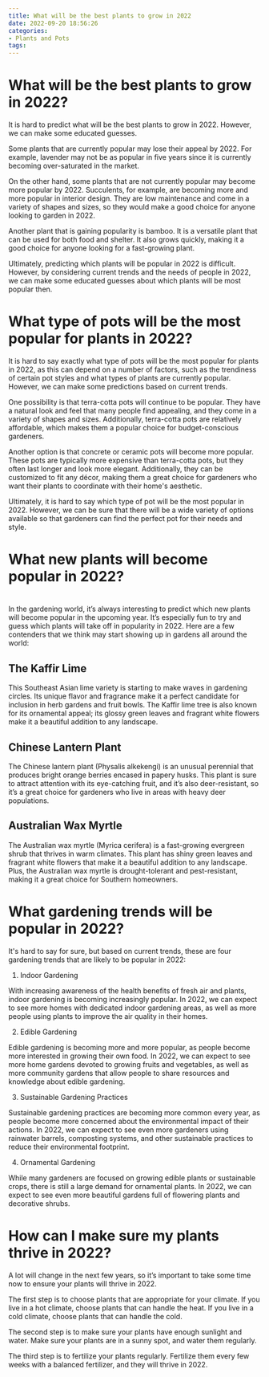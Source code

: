 ```yaml
---
title: What will be the best plants to grow in 2022
date: 2022-09-20 18:56:26
categories:
- Plants and Pots
tags:
---
```



#  What will be the best plants to grow in 2022?

It is hard to predict what will be the best plants to grow in 2022. However, we can make some educated guesses.

Some plants that are currently popular may lose their appeal by 2022. For example, lavender may not be as popular in five years since it is currently becoming over-saturated in the market.

On the other hand, some plants that are not currently popular may become more popular by 2022. Succulents, for example, are becoming more and more popular in interior design. They are low maintenance and come in a variety of shapes and sizes, so they would make a good choice for anyone looking to garden in 2022.

Another plant that is gaining popularity is bamboo. It is a versatile plant that can be used for both food and shelter. It also grows quickly, making it a good choice for anyone looking for a fast-growing plant.

Ultimately, predicting which plants will be popular in 2022 is difficult. However, by considering current trends and the needs of people in 2022, we can make some educated guesses about which plants will be most popular then.

#  What type of pots will be the most popular for plants in 2022?

It is hard to say exactly what type of pots will be the most popular for plants in 2022, as this can depend on a number of factors, such as the trendiness of certain pot styles and what types of plants are currently popular. However, we can make some predictions based on current trends.

One possibility is that terra-cotta pots will continue to be popular. They have a natural look and feel that many people find appealing, and they come in a variety of shapes and sizes. Additionally, terra-cotta pots are relatively affordable, which makes them a popular choice for budget-conscious gardeners.

Another option is that concrete or ceramic pots will become more popular. These pots are typically more expensive than terra-cotta pots, but they often last longer and look more elegant. Additionally, they can be customized to fit any décor, making them a great choice for gardeners who want their plants to coordinate with their home's aesthetic.

Ultimately, it is hard to say which type of pot will be the most popular in 2022. However, we can be sure that there will be a wide variety of options available so that gardeners can find the perfect pot for their needs and style.

#  What new plants will become popular in 2022?

#
In the gardening world, it’s always interesting to predict which new plants will become popular in the upcoming year. It’s especially fun to try and guess which plants will take off in popularity in 2022. Here are a few contenders that we think may start showing up in gardens all around the world:

## The Kaffir Lime

This Southeast Asian lime variety is starting to make waves in gardening circles. Its unique flavor and fragrance make it a perfect candidate for inclusion in herb gardens and fruit bowls. The Kaffir lime tree is also known for its ornamental appeal; its glossy green leaves and fragrant white flowers make it a beautiful addition to any landscape.

## Chinese Lantern Plant

The Chinese lantern plant (Physalis alkekengi) is an unusual perennial that produces bright orange berries encased in papery husks. This plant is sure to attract attention with its eye-catching fruit, and it’s also deer-resistant, so it’s a great choice for gardeners who live in areas with heavy deer populations.

## Australian Wax Myrtle

The Australian wax myrtle (Myrica cerifera) is a fast-growing evergreen shrub that thrives in warm climates. This plant has shiny green leaves and fragrant white flowers that make it a beautiful addition to any landscape. Plus, the Australian wax myrtle is drought-tolerant and pest-resistant, making it a great choice for Southern homeowners.

#  What gardening trends will be popular in 2022?

It's hard to say for sure, but based on current trends, these are four gardening trends that are likely to be popular in 2022:

1. Indoor Gardening

With increasing awareness of the health benefits of fresh air and plants, indoor gardening is becoming increasingly popular. In 2022, we can expect to see more homes with dedicated indoor gardening areas, as well as more people using plants to improve the air quality in their homes.

2. Edible Gardening

Edible gardening is becoming more and more popular, as people become more interested in growing their own food. In 2022, we can expect to see more home gardens devoted to growing fruits and vegetables, as well as more community gardens that allow people to share resources and knowledge about edible gardening.

3. Sustainable Gardening Practices

Sustainable gardening practices are becoming more common every year, as people become more concerned about the environmental impact of their actions. In 2022, we can expect to see even more gardeners using rainwater barrels, composting systems, and other sustainable practices to reduce their environmental footprint.

4. Ornamental Gardening

While many gardeners are focused on growing edible plants or sustainable crops, there is still a large demand for ornamental plants. In 2022, we can expect to see even more beautiful gardens full of flowering plants and decorative shrubs.

#  How can I make sure my plants thrive in 2022?

A lot will change in the next few years, so it’s important to take some time now to ensure your plants will thrive in 2022.

The first step is to choose plants that are appropriate for your climate. If you live in a hot climate, choose plants that can handle the heat. If you live in a cold climate, choose plants that can handle the cold.

The second step is to make sure your plants have enough sunlight and water. Make sure your plants are in a sunny spot, and water them regularly.

The third step is to fertilize your plants regularly. Fertilize them every few weeks with a balanced fertilizer, and they will thrive in 2022.